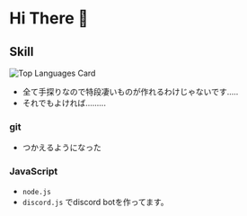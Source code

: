 # Hi There 👋

## Skill
![Top Languages Card](https://github-readme-stats.vercel.app/api/top-langs/?username=Meru92&bg_color=30,e96443,904e95&title_color=fff&text_color=fff)
- 全て手探りなので特段凄いものが作れるわけじゃないです.....
- それでもよければ.........
### git
- つかえるようになった
### JavaScript
- `node.js`
- `discord.js` でdiscord botを作ってます。
